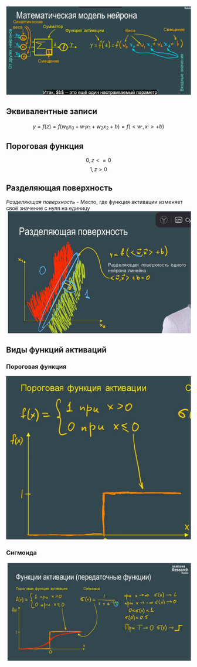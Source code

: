 ![Pasted image 20250626105427.png](static/Pasted%20image%2020250626105427.png)
## Эквивалентные записи
$$
y = f(z) = f(w_0x_0 + w_1x_1 + w_2x_2 + b) = f(<w^,,x^,>+b)
$$
## Пороговая функция
$$
0, z<=0
$$
$$
1, z > 0 
$$

## Разделяющая поверхность
*Разделяющая поверхность* - Место, где функция активации изменяет своё значение с нуля на единицу
![Pasted image 20250626111312.png](static/Pasted%20image%2020250626111312.png)
## Виды функций активаций
### Пороговая функция
![Pasted image 20250626111746.png](static/Pasted%20image%2020250626111746.png)
### Сигмоида
![Pasted image 20250626112117.png](static/Pasted%20image%2020250626112117.png)